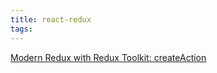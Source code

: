 ```yaml
---
title: react-redux
tags:
---
```


[Modern Redux with Redux Toolkit: createAction](https://www.valentinog.com/blog/redux/)
